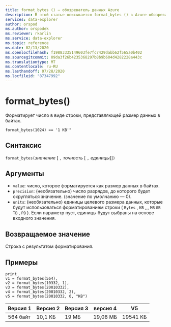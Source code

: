 ```yaml
---
title: format_bytes () — обозреватель данных Azure
description: В этой статье описывается format_bytes () в Azure обозреватель данных.
services: data-explorer
author: orspod
ms.author: orspodek
ms.reviewer: rkarlin
ms.service: data-explorer
ms.topic: reference
ms.date: 02/13/2020
ms.openlocfilehash: f19883335149603fe7fc7429dabb62f565a0b402
ms.sourcegitcommit: 09da3f26b4235368297b8b9b604d4282228a443c
ms.translationtype: MT
ms.contentlocale: ru-RU
ms.lasthandoff: 07/28/2020
ms.locfileid: "87347992"
---
```

# <a name="format_bytes"></a>format_bytes()

Форматирует число в виде строки, представляющей размер данных в байтах.

```kusto
format_bytes(1024) == '1 KB'"
```

## <a name="syntax"></a>Синтаксис

`format_bytes(`*значение* [ `,` *точность* [ `,` *единицы*]]`)`

## <a name="arguments"></a>Аргументы

* `value`: число, которое форматируется как размер данных в байтах.
* `precision`: (необязательно) число разрядов, до которого будет округляться значение. (значение по умолчанию — 0).
* `units`: (необязательно) единицы целевого размера данных, которые будут использоваться форматированием строки ( `Bytes` , `KB` ,,, `MB` `GB` `TB` , `PB` ). Если параметр пуст, единицы будут выбраны на основе входного значения.

## <a name="returns"></a>Возвращаемое значение

Строка с результатом форматирования.

## <a name="examples"></a>Примеры

<!-- csl: https://help.kusto.windows.net/Samples -->
```kusto
print 
v1 = format_bytes(564),
v2 = format_bytes(10332, 1),
v3 = format_bytes(20010332),
v4 = format_bytes(20010332, 2),
v5 = format_bytes(20010332, 0, "KB")
```

|Версия 1|Версия 2|Версия 3|версия 4|V5|
|---|---|---|---|---|
|564 байт|10,1 КБ|19 МБ|19,08 МБ|19541 КБ|
